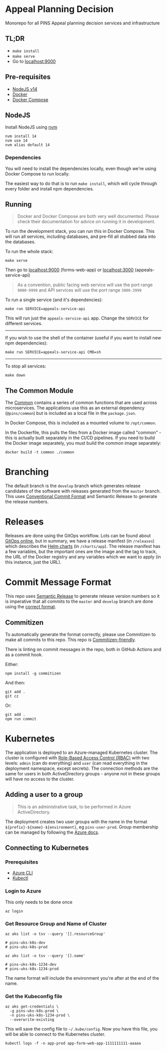 # Appeal Planning Decision

Monorepo for all PINS Appeal planning decision services and infrastructure

## TL;DR

- `make install`
- `make serve`
- Go to [localhost:9000](http://localhost:9000)

## Pre-requisites

- [NodeJS v14](https://nodejs.org/en/download/)
- [Docker](https://docs.docker.com/get-docker/)
- [Docker Compose](https://docs.docker.com/compose/install/)

## NodeJS

Install NodeJS using [nvm](https://github.com/nvm-sh/nvm#installing-and-updating)

```
nvm install 14
nvm use 14
nvm alias default 14
```

### Dependencies

You will need to install the dependencies locally, even though we're using
Docker Compose to run locally.

The easiest way to do that is to run `make install`, which will cycle through
every folder and install npm dependencies.

## Running

> Docker and Docker Compose are both very well documented. Please check their
> documentation for advice on running it in development.

To run the development stack, you can run this in Docker Compose. This will
run all services, including databases, and pre-fill all stubbed data into the
databases.

To run the whole stack:

```
make serve
```

Then go to [localhost:9000](http://localhost:9000) (forms-web-app) or
[localhost:3000](http://localhost:3000) (appeals-service-api)

> As a convention, public facing web service will use the port range `9000-9999`
> and API services will use the port range `3000-3999`

To run a single service (and it's dependencies):

```
make run SERVICE=appeals-service-api
```

This will run just the `appeals-service-api` app. Change the `SERVICE` for
different services.

---

If you wish to use the shell of the container (useful if you want to install
new npm dependencies):

```
make run SERVICE=appeals-service-api CMD=sh
```

---

To stop all services:

```
make down
```

## The Common Module

The [Common](/common) contains a series of common functions that are used across
microservices. The applications use this as an external dependency (`@pins/common`)
but is included as a local file in the `package.json`.

In Docker Compose, this is included as a mounted volume to `/opt/common`.

In the Dockerfile, this pulls the files from a Docker image called "common" - this
is actually built separately in the CI/CD pipelines. If you need to build the Docker
image separately, you must build the common image separately:

```
docker build -t common ./common
```

# Branching

The default branch is the `develop` branch which generates release candidates
of the software with releases generated from the `master` branch. This uses
[Conventional Commit Format](#commit-message-format) and Semantic Release to
generate the release numbers.

# Releases

Releases are done using the GitOps workflow. Lots can be found about [GitOps
online](https://www.gitops.tech/), but in summary, we have a release manifest
(in `/releases`) which describes the [Helm charts](https://helm.sh/) (in
`/charts/app`). The release manifest has a few variables, but the important
ones are the image and the tag to track, the URL of the Docker registry and any
variables which we want to apply (in this instance, just the URL).

# Commit Message Format

This repo uses [Semantic Release](https://semantic-release.gitbook.io) to
generate release version numbers so it is imperative that all commits to the
`master` and `develop` branch are done using the [correct
format](https://semantic-release.gitbook.io/semantic-release/#commit-message-format).

## Commitizen

To automatically generate the format correctly, please use Commitizen to make
all commits to this repo. This repo is
[Commitizen-friendly](https://github.com/commitizen/cz-cli).

There is linting on commit messages in the repo, both in GitHub Actions and
as a commit hook.

Either:

    npm install -g commitizen

And then:

    git add .
    git cz

Or:

    git add .
    npm run commit

# Kubernetes

The application is deployed to an Azure-managed Kubernetes cluster. The cluster is configured with [Role-Based Access Control (RBAC)](https://kubernetes.io/docs/reference/access-authn-authz/rbac/)
with two levels: `admin` (can do everything) and `user` (can read everything in the deployment namespace, except secrets).
The connection methods are the same for users in both ActiveDirectory groups - anyone not in these groups will have no
access to the cluster.

## Adding a user to a group

> This is an administrative task, to be performed in Azure ActiveDirectory.

The deployment creates two user groups with the name in the format `${prefix}-${name}-${environment}`, eg `pins-user-prod`.
Group membership can be managed by following the [Azure docs](https://docs.microsoft.com/en-us/azure/active-directory/fundamentals/active-directory-groups-members-azure-portal).

## Connecting to Kubernetes

### Prerequisites

 - [Azure CLI](https://docs.microsoft.com/en-us/cli/azure/install-azure-cli)
 - [Kubectl](https://kubernetes.io/docs/tasks/tools/install-kubectl)

### Login to Azure

This only needs to be done once
 
```shell script
az login
```

### Get Resource Group and Name of Cluster

```shell script
az aks list -o tsv --query '[].resourceGroup'

# pins-uks-k8s-dev
# pins-uks-k8s-prod
```

```shell script
az aks list -o tsv --query '[].name'

# pins-uks-k8s-1234-dev
# pins-uks-k8s-1234-prod
```

The name format will include the environment you're after at the end of the name.

### Get the Kubeconfig file

```shell script
az aks get-credentials \
  -g pins-uks-k8s-prod \
  -n pins-uks-k8s-1234-prod \
  --overwrite-existing
```

This will save the config file to `~/.kube/config`. Now you have this file, you will be able to connect to the
Kubernetes cluster.

```shell script
kubectl logs -f -n app-prod app-form-web-app-1111111111-aaaaa
```
